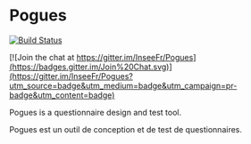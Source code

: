 # Pogues

[![Build Status](https://travis-ci.org/InseeFr/Pogues.svg?branch=master)](https://travis-ci.org/InseeFr/Pogues)

[![Join the chat at https://gitter.im/InseeFr/Pogues](https://badges.gitter.im/Join%20Chat.svg)](https://gitter.im/InseeFr/Pogues?utm_source=badge&utm_medium=badge&utm_campaign=pr-badge&utm_content=badge)

Pogues is a questionnaire design and test tool.

Pogues est un outil de conception et de test de questionnaires.
